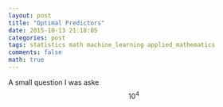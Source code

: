 ```yaml
---
layout: post
title: "Optimal Predictors"
date: 2015-10-13 21:18:05
categories: post
tags: statistics math machine_learning applied_mathematics
comments: false
math: true
---
```

A small question I was aske $$10^4$$
